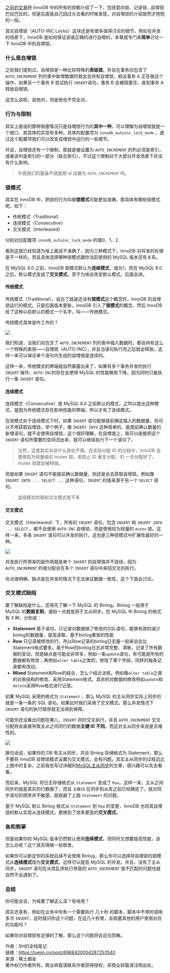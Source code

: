 [之前的文章](https://link.juejin.cn?target=https%3A%2F%2Fmp.weixin.qq.com%2Fs%2FrB0MHssNG_9ivZP2ka-EYw "https://mp.weixin.qq.com/s/rB0MHssNG_9ivZP2ka-EYw")把 InnoDB 中的所有的锁都介绍了一下，包括意向锁、记录锁...自增锁巴拉巴拉的。但是后面我自己回过头去看的时候发现，对自增锁的介绍居然才短短的一段。

其实自增锁（AUTO-INC Locks）这块还是有很多值得讨论的细节，例如在并发的场景下，InnoDB 是如何保证该值正确的进行自增的，本章就专门来**简单**讨论一下 InnoDB 中的自增锁。

### 什么是自增锁

之前我们提到过，自增锁是一种比较特殊的**表级锁**。并且在事务向包含了 `AUTO_INCREMENT` 列的表中新增数据时就会去持有自增锁，假设事务 A 正在做这个操作，如果另一个事务 B 尝试执行 `INSERT`语句，事务 B 会被阻塞住，直到事务 A 释放自增锁。

这怎么说呢，说他对，但是他也不完全对。

### 行为与限制

其实上面说的那种阻塞情况只是自增锁行为的**其中一种**，可以理解为自增锁就是一个接口，其具体的实现有多种。具体的配置项为 `innodb_autoinc_lock_mode` ，通过这个配置项我们可以改变自增锁中运行的一些细节。

并且，自增锁还有一个限制，那就是被设置为 `AUTO_INCREMENT` 的列必须是索引，或者该列是索引的一部分（联合索引），不过这个限制对于大部分开发场景下并没有什么影响。

> 毕竟我们的基操不就是把 id 设置为 `AUTO_INCREMENT` 吗。

### 锁模式

其实在 InnoDB 中，把锁的行为叫做**锁模式**可能更加准确，那具体有哪些锁模式呢，如下：

-   传统模式（Traditional）
-   连续模式（Consecutive）
-   交叉模式（Interleaved）

分别对应配置项 `innodb_autoinc_lock_mode` 的值0、1、2.

看到这就已经知道为啥上面说不准确了，因为三种模式下，InnoDB 对并发的处理是不一样的，而且具体选择哪种锁模式跟你当前使用的 MySQL 版本还有关系。

在 MySQL 8.0 之前，InnoDB 锁模式默认为**连续模式**，值为1，而在 MySQL 8.0 之后，默认模式变成了**交叉模式**。至于为啥会改变默认模式，后面会讲。

#### 传统模式

传统模式（Traditional），说白了就是还没有**锁模式**这个概念时，InnoDB 的自增锁运行的模式。只是后面版本更新，InnoDB 引入了**锁模式**的概念，然后 InnoDB 给了这种以前默认的模式一个名字，叫——传统模式。

传统模式具体是咋工作的？

![](https://p3-juejin.byteimg.com/tos-cn-i-k3u1fbpfcp/96248f075afa425c9a94891f179e1c8b~tplv-k3u1fbpfcp-zoom-in-crop-mark:4536:0:0:0.awebp)

我们知道，当我们向包含了 `AUTO_INCREMENT` 列的表中插入数据时，都会持有这么一个特殊的表锁——自增锁（AUTO-INC），并且当语句执行完之后就会释放。这样一来可以保证单个语句内生成的自增值是连续的。

这样一来，传统模式的弊端就自然暴露出来了，如果有多个事务并发的执行 `INSERT` 操作，`AUTO-INC`的存在会使得 MySQL 的性能略有下降，因为同时只能执行一条 `INSERT` 语句。

#### 连续模式

连续模式（Consecutive）是 MySQL 8.0 之前默认的模式，之所以提出这种模式，是因为传统模式存在影响性能的弊端，所以才有了连续模式。

在锁模式处于连续模式下时，如果 `INSERT` 语句能够提前确定插入的数据量，则可以不用获取自增锁，举个例子，像 `INSERT INTO` 这种简单的、能提前确认数量的新增语句，就不会使用自增锁，这个很好理解，在自增值上，我可以直接把这个 `INSERT` 语句所需要的空间流出来，就可以继续执行下一个语句了。

> 当然，这里其实并非什么锁也不用。在实际分配 ID 的过程中，InnoDB 会使用较为轻量级的 mutex 锁，来防止 ID 重复分配，ID 一旦分配好了，mutex 锁就会被释放。

但是如果 `INSERT` 语句不能提前确认数据量，则还是会去获取自增锁。例如像 `INSERT INTO ... SELECT ...` 这种语句，`INSERT` 的值来源于另一个 `SELECT` 语句。

> 连续模式的图和交叉模式差不多

#### 交叉模式

交叉模式（Interleaved）下，所有的 `INSERT` 语句，包含 `INSERT` 和 `INSERT INTO ... SELECT` ，都不会使用 `AUTO-INC` 自增锁，而是使用较为轻量的 `mutex` 锁。这样一来，多条 `INSERT` 语句可以并发的执行，这也是三种锁模式中扩展性最好的一种。

![](https://p3-juejin.byteimg.com/tos-cn-i-k3u1fbpfcp/c22b05f0855b43719c82561a76a59682~tplv-k3u1fbpfcp-zoom-in-crop-mark:4536:0:0:0.awebp)

并发执行所带来的副作用就是单个 `INSERT` 的自增值并不连续，因为 `AUTO_INCREMENT` 的值分配会在多个 `INSERT` 语句中来回交叉的执行。

优点很明确，缺点是在并发的情况下无法保证数据一致性，这个下面会讨论。

### 交叉模式缺陷

要了解缺陷是什么，还得先了解一下 MySQL 的 Binlog。Binlog 一般用于 MySQL 的**数据复制**，通俗一点就是用于主从同步。在 MySQL 中 Binlog 的格式有 3 种，分别是：

-   **Statement** 基于语句，只记录对数据做了修改的SQL语句，能够有效的减少binlog的数据量，提高读取、基于binlog重放的性能
-   **Row** 只记录被修改的行，所以Row记录的binlog日志量一般来说会比Statement格式要多。基于Row的binlog日志非常完整、清晰，记录了所有数据的变动，但是缺点是可能会非常多，例如一条`update`语句，有可能是所有的数据都有修改；再例如`alter table`之类的，修改了某个字段，同样的每条记录都有改动。
-   **Mixed** Statement和Row的结合，怎么个结合法呢。例如像`alter table`之类的对表结构的修改，采用Statement格式。其余的对数据的修改例如`update`和`delete`采用Row格式进行记录。

如果 MySQL 采用的格式为 `Statement` ，那么 MySQL 的主从同步实际上同步的就是一条一条的 SQL 语句。如果此时我们采用了交叉模式，那么并发情况下 `INSERT` 语句的执行顺序就无法得到保障。

可能你还没看出问题在哪儿，`INSERT` 同时交叉执行，并且 `AUTO_INCREMENT` 交叉分配将会直接导致主从之间同行的数据**主键 ID 不同**。而这对主从同步来说是灾难性的。

![](https://p3-juejin.byteimg.com/tos-cn-i-k3u1fbpfcp/54dfb875232641d0a2e268157e9bef21~tplv-k3u1fbpfcp-zoom-in-crop-mark:4536:0:0:0.awebp)

换句话说，如果你的 DB 有主从同步，并且 Binlog 存储格式为 Statement，那么不要将 InnoDB 自增锁模式设置为交叉模式，会有问题。其实主从同步的过程远比上图中的复杂，之前我也写过详细的[MySQL主从同步](https://link.juejin.cn?target=https%3A%2F%2Fmp.weixin.qq.com%2Fs%2Fxejfrjc1CO0r8uBT-_vpag "https://mp.weixin.qq.com/s/xejfrjc1CO0r8uBT-_vpag")的文章，感兴趣可以先去看看。

而后来，MySQL 将日志存储格式从 `Statement` 变成了 `Row`，这样一来，主从之间同步的就是真实的行数据了，而且 `主键ID` 在同步到从库之前已经确定了，就对同步语句的顺序并不敏感，就规避了上面 `Statement` 的问题。

基于 MySQL 默认 Binlog 格式从 `Statement` 到 `Row` 的变更，InnoDB 也将其自增锁的默认实现从连续模式，更换到了效率更高的**交叉模式**。

### 鱼和熊掌

但是如果你的 MySQL 版本仍然默认使用**连续模式**，但同时又想要提高性能，该怎么办呢？这个其实得做一些取舍。

如果你可以断定你的系统后续不会使用 Binlog，那么你可以选择将自增锁的锁模式从**连续模式**改为**交叉模式**，这样可以提高 MySQL 的并发。并且，没有了主从同步，`INSERT` 语句在从库乱序执行导致的 `AUTO_INCREMENT` 值不匹配的问题也就自然不会遇到了。

### 总结

你可能会说，为啥要了解这么深？有啥用？

其实还真有，例如在业务中你有一个需要执行 几十秒 的脚本，脚本中不停的调用多次 `INSERT`，这时就问你这个问题，在这几十秒里，会阻塞其他的用户使用对应的功能吗？

如果你对自增锁有足够的了解，那么这个问题将会迎刃而解。

  

作者：SH的全栈笔记  
链接：https://juejin.cn/post/6968420054287253540  
来源：稀土掘金  
著作权归作者所有。商业转载请联系作者获得授权，非商业转载请注明出处。